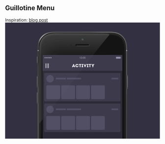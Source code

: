 ## Guillotine Menu
Inspiration: [blog post](https://yalantis.com/blog/how-we-created-guillotine-menu-animation/)
![image](inspiration.gif)
